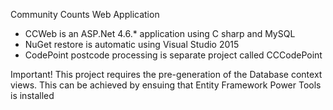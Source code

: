 Community Counts Web Application
*  CCWeb is an ASP.Net 4.6.* application using C sharp and MySQL
*  NuGet restore is automatic using Visual Studio 2015
*  CodePoint postcode processing is separate project called CCCodePoint

Important!
This project requires the pre-generation of the Database context views. This can be achieved by ensuing that Entity Framework Power Tools is installed